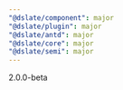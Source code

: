 ```yaml
---
"@dslate/component": major
"@dslate/plugin": major
"@dslate/antd": major
"@dslate/core": major
"@dslate/semi": major
---
```


2.0.0-beta

